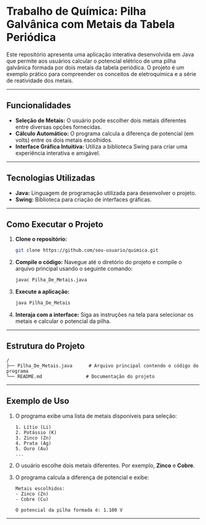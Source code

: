 # Trabalho de Química: Pilha Galvânica com Metais da Tabela Periódica

Este repositório apresenta uma aplicação interativa desenvolvida em Java que permite aos usuários calcular o potencial elétrico de uma pilha galvânica formada por dois metais da tabela periódica. O projeto é um exemplo prático para compreender os conceitos de eletroquímica e a série de reatividade dos metais.

---

## Funcionalidades

- **Seleção de Metais:** O usuário pode escolher dois metais diferentes entre diversas opções fornecidas.
- **Cálculo Automático:** O programa calcula a diferença de potencial (em volts) entre os dois metais escolhidos.
- **Interface Gráfica Intuitiva:** Utiliza a biblioteca Swing para criar uma experiência interativa e amigável.

---

## Tecnologias Utilizadas

- **Java:** Linguagem de programação utilizada para desenvolver o projeto.
- **Swing:** Biblioteca para criação de interfaces gráficas.

---

## Como Executar o Projeto

1. **Clone o repositório:**
   ```bash
   git clone https://github.com/seu-usuario/quimica.git
   ```

2. **Compile o código:**
   Navegue até o diretório do projeto e compile o arquivo principal usando o seguinte comando:
   ```bash
   javac Pilha_De_Metais.java
   ```

3. **Execute a aplicação:**
   ```bash
   java Pilha_De_Metais
   ```

4. **Interaja com a interface:** Siga as instruções na tela para selecionar os metais e calcular o potencial da pilha.

---

## Estrutura do Projeto

```plaintext
/
├── Pilha_De_Metais.java      # Arquivo principal contendo o código do programa
└── README.md                # Documentação do projeto
```

---

## Exemplo de Uso

1. O programa exibe uma lista de metais disponíveis para seleção:
   ```plaintext
   1. Lítio (Li)
   2. Potássio (K)
   3. Zinco (Zn)
   4. Prata (Ag)
   5. Ouro (Au)
   ...
   ```

2. O usuário escolhe dois metais diferentes. Por exemplo, **Zinco** e **Cobre**.
3. O programa calcula a diferença de potencial e exibe:
   ```plaintext
   Metais escolhidos:
   - Zinco (Zn)
   - Cobre (Cu)

   O potencial da pilha formada é: 1.100 V
   ```

---

